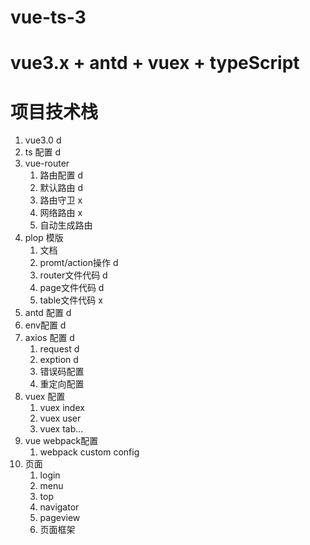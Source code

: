 # vue-ts-3
# vue3.x + antd + vuex + typeScript

# 项目技术栈
1. vue3.0 d
7. ts 配置 d
2. vue-router 
   1. 路由配置 d
   2. 默认路由 d
   3. 路由守卫 x
   4. 网络路由 x
   5. 自动生成路由 
3. plop 模版
    1.  文档 
    2.  promt/action操作 d
    3.  router文件代码 d
    4.  page文件代码 d
    5.  table文件代码 x
7. antd 配置 d
4. env配置 d
6. axios 配置 d
    1.  request d
    2.  exption d
    3.  错误码配置
    4.  重定向配置
5. vuex 配置 
   1. vuex index
   2. vuex user
   3. vuex tab...
6.  vue webpack配置
    1.  webpack custom config 
8.  页面
    1.  login 
    2.  menu 
    3.  top
    4.  navigator
    5.  pageview
    6.  页面框架